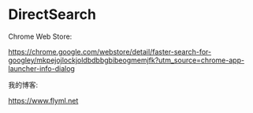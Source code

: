 # DirectSearch

Chrome Web Store: 

https://chrome.google.com/webstore/detail/faster-search-for-googley/mkpejojlockjoldbdbbgbibeogmemjfk?utm_source=chrome-app-launcher-info-dialog



我的博客:

https://www.flyml.net

